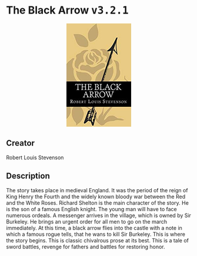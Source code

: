 
# The Black Arrow <kbd>v3.2.1</kbd>

<center>
  <img src="./cover-1024.jpg"/>
</center>

## Creator
Robert Louis Stevenson

## Description
The story takes place in medieval England. It was the period of the reign of King Henry the Fourth and the widely known bloody war between the Red and the White Roses. Richard Shelton is the main character of the story. He is the son of a famous English knight. The young man will have to face numerous ordeals. A messenger arrives in the village, which is owned by Sir Burkeley. He brings an urgent order for all men to go on the march immediately. At this time, a black arrow flies into the castle with a note in which a famous rogue tells, that he wans to kill Sir Burkeley. This is where the story begins. This is classic chivalrous prose at its best. This is a tale of sword battles, revenge for fathers and battles for restoring honor.
